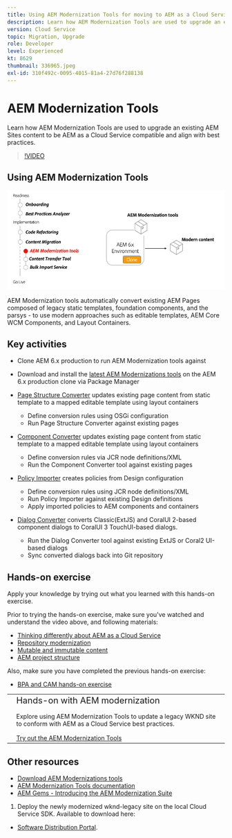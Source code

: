```yaml
---
title: Using AEM Modernization Tools for moving to AEM as a Cloud Service
description: Learn how AEM Modernization Tools are used to upgrade an existing AEM project and content to be AEM as a Cloud Service compatible.
version: Cloud Service
topic: Migration, Upgrade
role: Developer
level: Experienced
kt: 8629
thumbnail: 336965.jpeg
exl-id: 310f492c-0095-4015-81a4-27d76f288138
---
```


# AEM Modernization Tools

Learn how AEM Modernization Tools are used to upgrade an existing AEM Sites content to be AEM as a Cloud Service compatible and align with best practices.

>[!VIDEO](https://video.tv.adobe.com/v/336965/?quality=12&learn=on)

## Using AEM Modernization Tools

![AEM Modernization Tools lifecycle](./assets/aem-modernization-tools.png)

AEM Modernization tools automatically convert existing AEM Pages composed of legacy static templates, foundation components, and the parsys - to use modern approaches such as editable templates, AEM Core WCM Components, and Layout Containers.

## Key activities

+ Clone AEM 6.x production to run AEM Modernization tools against
+ Download and install the [latest AEM Modernizations tools](https://github.com/adobe/aem-modernize-tools/releases/latest) on the AEM 6.x production clone via Package Manager

+ [Page Structure Converter](https://opensource.adobe.com/aem-modernize-tools/pages/tools/page-structure.html) updates existing page content from static template to a mapped editable template using layout containers
  + Define conversion rules using OSGi configuration
  + Run Page Structure Converter against existing pages

+ [Component Converter](https://opensource.adobe.com/aem-modernize-tools/pages/tools/component.html) updates existing page content from static template to a mapped editable template using layout containers
  + Define conversion rules via JCR node definitions/XML
  + Run the Component Converter tool against existing pages
  
+ [Policy Importer](https://opensource.adobe.com/aem-modernize-tools/pages/tools/policy-importer.html) creates policies from Design configuration
  + Define conversion rules using JCR node definitions/XML
  + Run Policy Importer against existing Design definitions
  + Apply imported policies to AEM components and containers

+ [Dialog Converter](https://opensource.adobe.com/aem-modernize-tools/pages/tools/dialog.html) converts Classic(ExtJS) and CoralUI 2-based component dialogs to CoralUI 3 TouchUI-based dialogs.
  + Run the Dialog Converter tool against existing ExtJS or Coral2 UI-based dialogs
  + Sync converted dialogs back into Git repository

## Hands-on exercise

Apply your knowledge by trying out what you learned with this hands-on exercise.

Prior to trying the hands-on exercise, make sure you've watched and understand the video above, and following materials:

+ [Thinking differently about AEM as a Cloud Service](./introduction.md)
+ [Repository modernization](./repository-modernization.md)
+ [Mutable and immutable content](../../developing/basics/mutable-immutable.md)
+ [AEM project structure](https://experienceleague.adobe.com/docs/experience-manager-cloud-service/implementing/developing/aem-project-content-package-structure.html)

Also, make sure you have completed the previous hands-on exercise:

+ [BPA and CAM hands-on exercise](./bpa-and-cam.md#hands-on-exercise)

<table style="border-width:0">
    <tr>
        <td style="width:150px">
            <a  rel="noreferrer"
                target="_blank"
                href="https://github.com/adobe/aem-cloud-engineering-video-series-exercises/tree/session2-migration#bootcamp---session-2-migration-methodology"><img alt="Hands-on exercise GitHub repository" src="./assets/github.png"/>
            </a>        
        </td>
        <td style="width:100%;margin-bottom:1rem;">
            <div style="font-size:1.25rem;font-weight:400;">Hands-on with AEM modernization</div>
            <p style="margin:1rem 0">
                Explore using AEM Modernization Tools to update a legacy WKND site to conform with AEM as a Cloud Service best practices.
            </p>
            <a  rel="noreferrer"
                target="_blank"
                href="https://github.com/adobe/aem-cloud-engineering-video-series-exercises/tree/session2-migration#bootcamp---session-2-migration-methodology" class="spectrum-Button spectrum-Button--primary spectrum-Button--sizeM">
                <span class="spectrum-Button-label has-no-wrap has-text-weight-bold">Try out the AEM Modernization Tools</span>
            </a>
        </td>
    </tr>
</table>

## Other resources

+ [Download AEM Modernizations tools](https://github.com/adobe/aem-modernize-tools/releases/latest)
+ [AEM Modernization Tools documentation](https://opensource.adobe.com/aem-modernize-tools/)
+ [AEM Gems - Introducing the AEM Modernization Suite](https://helpx.adobe.com/experience-manager/kt/eseminars/gems/Introducing-the-AEM-Modernization-Suite.html)



1. Deploy the newly modernized wknd-legacy site on the local Cloud Service SDK. Available to download here: 
+ [Software Distribution Portal](https://experienceleague.adobe.com/docs/experience-cloud/software-distribution/home.htm). 
